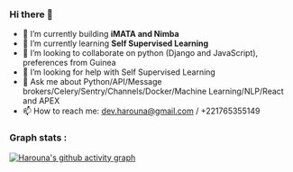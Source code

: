 ### Hi there 👋

<!--
**hadpro24/hadpro24** is a ✨ _special_ ✨ repository because its `README.md` (this file) appears on your GitHub profile.

Here are some ideas to get you started:

- 🔭 I’m currently working on ...
- 🌱 I’m currently learning ...
- 👯 I’m looking to collaborate on ...
- 🤔 I’m looking for help with ...
- 💬 Ask me about ...
- 📫 How to reach me: ...
- 😄 Pronouns: ...
- ⚡ Fun fact: ...
 [![Top Langs](https://github-readme-stats.vercel.app/api/top-langs/?username=hadpro24)](https://github.com/anuraghazra/github-readme-stats)
-->

- 🔭 I’m currently building **iMATA and Nimba** 
- 🌱 I’m currently learning **Self Supervised Learning**
- 👯 I’m looking to collaborate on python (Django and JavaScript), preferences from Guinea
- 🤔 I’m looking for help with Self Supervised Learning
- 💬 Ask me about Python/API/Message brokers/Celery/Sentry/Channels/Docker/Machine Learning/NLP/React and APEX
- 📫 How to reach me: dev.harouna@gmail.com / +221765355149

<!-- 
 ![Harouna's github stats](https://github-readme-stats.vercel.app/api?username=hadpro24&show_icons=true&theme=radical)
 -->

### Graph stats :
[![Harouna's github activity graph](https://activity-graph.herokuapp.com/graph?username=hadpro24&theme=xcode)](https://github.com/hadpro24)

